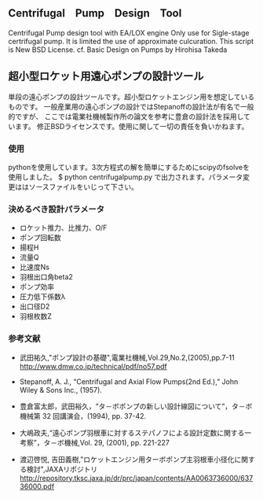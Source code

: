 ## Centrifugal　Pump　Design　Tool
Centrifugal Pump design tool with EA/LOX engine
Only use for Sigle-stage certrifugal pump.
It is limited the use of approximate culcuration.
This script is New BSD License.
cf. Basic Design on Pumps by Hirohisa Takeda

## 超小型ロケット用遠心ポンプの設計ツール
単段の遠心ポンプの設計ツールです。超小型ロケットエンジン用を想定しているものです。
一般産業用の遠心ポンプの設計ではStepanoffの設計法が有名で一般的ですが、
ここでは電業社機械製作所の論文を参考に豊倉の設計法を採用しています。
修正BSDライセンスです。使用に関して一切の責任を負いかねます。

### 使用
pythonを使用しています。3次方程式の解を簡単にするためにscipyのfsolveを使用しました。
    $ python centrifugalpump.py
で出力されます。パラメータ変更ははソースファイルをいじって下さい。

### 決めるべき設計パラメータ
- ロケット推力、比推力、O/F
- ポンプ回転数
- 揚程H
- 流量Q
- 比速度Ns
- 羽根出口角beta2
- ポンプ効率
- 圧力低下係数λ
- 出口径D2
- 羽根枚数Z

### 参考文献
+ 武田祐久,"ポンプ設計の基礎",電業社機械,Vol.29,No.2,(2005),pp.7-11
http://www.dmw.co.jp/technical/pdf/no57.pdf
+ Stepanoff, A. J., “Centrifugal and Axial Flow Pumps(2nd Ed.),” John Wiley & Sons Inc., (1957).

+ 豊倉富太郎，武田裕久，“タ－ボポンプの新しい設計線図について”，タ－ボ機械第 32 回講演会，(1994), pp. 37-42.

+ 大嶋政夫,“遠心ポンプ羽根車に対するステパノフによる設計定数に関する一考察”，タ－ボ機械,Vol. 29, (2001), pp. 221-227

+ 渡辺啓悦, 吉田義樹,"ロケットエンジン用ターボポンプ主羽根車小径化に関する検討",JAXAリポジトリ
http://repository.tksc.jaxa.jp/dr/prc/japan/contents/AA0063736000/63736000.pdf